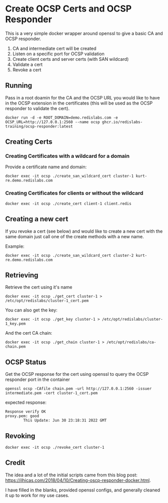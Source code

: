 # Create OCSP Certs and OCSP Responder

This is a very simple docker wrapper around openssl to give a basic CA and OCSP responder.

1. CA and intermediate cert will be created
2. Listen on a specific port for OCSP validation
3. Create client certs and server certs (with SAN wildcard)
4. Validate a cert
5. Revoke a cert

## Running

Pass in a root doamin for the CA and the OCSP URL you would like to have in the OCSP extension in the certificates (this will be used as the OCSP responder to validate the cert).

```
docker run -d -e ROOT_DOMAIN=demo.redislabs.com -e OCSP_URL=http://127.0.0.1:2560 --name ocsp ghcr.io/redislabs-training/ocsp-responder:latest
```

## Creating Certs

### Creating Certificates with a wildcard for a domain

Provide a certificate name and domain:

```
docker exec -it ocsp ./create_san_wildcard_cert cluster-1 kurt-re.demo.redislabs.com
```

### Creating Certificates for clients or without the wildcard

```
docker exec -it ocsp ./create_cert client-1 client.redis
```

## Creating a new cert 

If you revoke a cert (see below) and would like to create a new cert with the same domain just call one of the create methods with a new name.

Example:

```
docker exec -it ocsp ./create_san_wildcard_cert cluster-2 kurt-re.demo.redislabs.com
```


## Retrieving

Retrieve the cert using it's name

```
docker exec -it ocsp ./get_cert cluster-1 > /etc/opt/redislabs/cluster-1_cert.pem
```

You can also get the key:

```
docker exec -it ocsp ./get_key cluster-1 > /etc/opt/redislabs/cluster-1_key.pem
```

And the cert CA chain:

```
docker exec -it ocsp ./get_chain cluster-1 > /etc/opt/redislabs/ca-chain.pem
```

## OCSP Status

Get the OCSP response for the cert using openssl to query the OCSP responder port in the container

```
openssl ocsp -CAfile chain.pem -url http://127.0.0.1:2560 -issuer intermediate.pem -cert cluster-1_cert.pem
```

expected response:

```
Response verify OK
proxy.pem: good
        This Update: Jun 30 23:18:31 2022 GMT
```


## Revoking

```
docker exec -it ocsp ./revoke_cert cluster-1
```

## Credit

The idea and a lot of the initial scripts came from this blog post: https://ilhicas.com/2018/04/10/Creating-oscp-responder-docker.html.

I have filled in the blanks, provided openssl configs, and generally cleaned it up to work for my use cases.